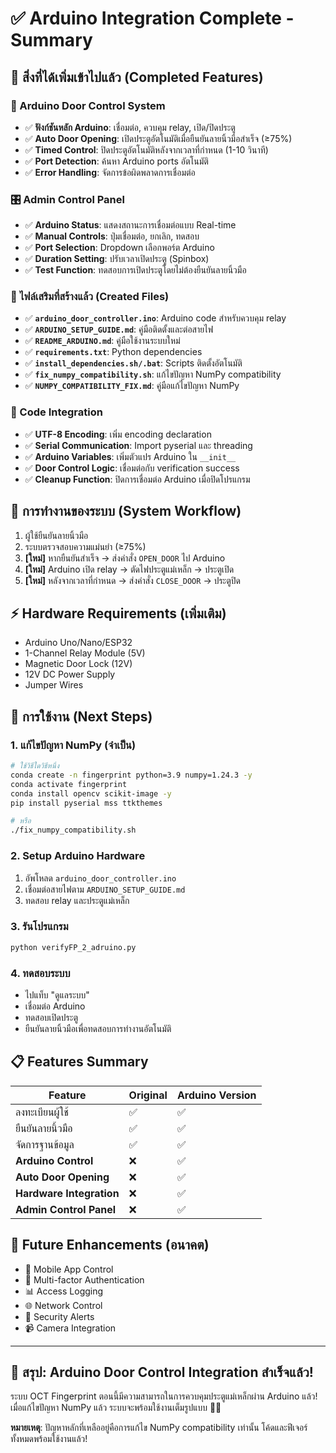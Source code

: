 # ✅ Arduino Integration Complete - Summary

## 🎉 สิ่งที่ได้เพิ่มเข้าไปแล้ว (Completed Features)

### 🔌 Arduino Door Control System
- ✅ **ฟังก์ชันหลัก Arduino**: เชื่อมต่อ, ควบคุม relay, เปิด/ปิดประตู
- ✅ **Auto Door Opening**: เปิดประตูอัตโนมัติเมื่อยืนยันลายนิ้วมือสำเร็จ (≥75%)
- ✅ **Timed Control**: ปิดประตูอัตโนมัติหลังจากเวลาที่กำหนด (1-10 วินาที)
- ✅ **Port Detection**: ค้นหา Arduino ports อัตโนมัติ
- ✅ **Error Handling**: จัดการข้อผิดพลาดการเชื่อมต่อ

### 🎛️ Admin Control Panel
- ✅ **Arduino Status**: แสดงสถานะการเชื่อมต่อแบบ Real-time
- ✅ **Manual Controls**: ปุ่มเชื่อมต่อ, ยกเลิก, ทดสอบ
- ✅ **Port Selection**: Dropdown เลือกพอร์ต Arduino
- ✅ **Duration Setting**: ปรับเวลาเปิดประตู (Spinbox)
- ✅ **Test Function**: ทดสอบการเปิดประตูโดยไม่ต้องยืนยันลายนิ้วมือ

### 📁 ไฟล์เสริมที่สร้างแล้ว (Created Files)
- ✅ **`arduino_door_controller.ino`**: Arduino code สำหรับควบคุม relay
- ✅ **`ARDUINO_SETUP_GUIDE.md`**: คู่มือติดตั้งและต่อสายไฟ
- ✅ **`README_ARDUINO.md`**: คู่มือใช้งานระบบใหม่
- ✅ **`requirements.txt`**: Python dependencies
- ✅ **`install_dependencies.sh/.bat`**: Scripts ติดตั้งอัตโนมัติ
- ✅ **`fix_numpy_compatibility.sh`**: แก้ไขปัญหา NumPy compatibility
- ✅ **`NUMPY_COMPATIBILITY_FIX.md`**: คู่มือแก้ไขปัญหา NumPy

### 🔧 Code Integration
- ✅ **UTF-8 Encoding**: เพิ่ม encoding declaration
- ✅ **Serial Communication**: Import pyserial และ threading
- ✅ **Arduino Variables**: เพิ่มตัวแปร Arduino ใน `__init__`
- ✅ **Door Control Logic**: เชื่อมต่อกับ verification success
- ✅ **Cleanup Function**: ปิดการเชื่อมต่อ Arduino เมื่อปิดโปรแกรม

## 🚪 การทำงานของระบบ (System Workflow)
1. ผู้ใช้ยืนยันลายนิ้วมือ
2. ระบบตรวจสอบความแม่นยำ (≥75%)
3. **[ใหม่]** หากยืนยันสำเร็จ → ส่งคำสั่ง `OPEN_DOOR` ไป Arduino
4. **[ใหม่]** Arduino เปิด relay → ตัดไฟประตูแม่เหล็ก → ประตูเปิด
5. **[ใหม่]** หลังจากเวลาที่กำหนด → ส่งคำสั่ง `CLOSE_DOOR` → ประตูปิด

## ⚡ Hardware Requirements (เพิ่มเติม)
- Arduino Uno/Nano/ESP32
- 1-Channel Relay Module (5V)  
- Magnetic Door Lock (12V)
- 12V DC Power Supply
- Jumper Wires

## 🎯 การใช้งาน (Next Steps)

### 1. แก้ไขปัญหา NumPy (จำเป็น)
```bash
# ใช้วิธีใดวิธีหนึ่ง
conda create -n fingerprint python=3.9 numpy=1.24.3 -y
conda activate fingerprint
conda install opencv scikit-image -y
pip install pyserial mss ttkthemes

# หรือ
./fix_numpy_compatibility.sh
```

### 2. Setup Arduino Hardware
1. อัพโหลด `arduino_door_controller.ino`
2. เชื่อมต่อสายไฟตาม `ARDUINO_SETUP_GUIDE.md`
3. ทดสอบ relay และประตูแม่เหล็ก

### 3. รันโปรแกรม
```bash
python verifyFP_2_adruino.py
```

### 4. ทดสอบระบบ
- ไปแท็บ "ดูแลระบบ"
- เชื่อมต่อ Arduino  
- ทดสอบเปิดประตู
- ยืนยันลายนิ้วมือเพื่อทดสอบการทำงานอัตโนมัติ

## 📋 Features Summary

| Feature | Original | Arduino Version |
|---------|----------|-----------------|
| ลงทะเบียนผู้ใช้ | ✅ | ✅ |
| ยืนยันลายนิ้วมือ | ✅ | ✅ |
| จัดการฐานข้อมูล | ✅ | ✅ |
| **Arduino Control** | ❌ | ✅ |
| **Auto Door Opening** | ❌ | ✅ |
| **Hardware Integration** | ❌ | ✅ |
| **Admin Control Panel** | ❌ | ✅ |

## 🔮 Future Enhancements (อนาคต)
- 📱 Mobile App Control
- 🔐 Multi-factor Authentication  
- 📊 Access Logging
- 🌐 Network Control
- 🚨 Security Alerts
- 📹 Camera Integration

---

## 🎊 สรุป: Arduino Door Control Integration สำเร็จแล้ว!

ระบบ OCT Fingerprint ตอนนี้มีความสามารถในการควบคุมประตูแม่เหล็กผ่าน Arduino แล้ว! เมื่อแก้ไขปัญหา NumPy แล้ว ระบบจะพร้อมใช้งานเต็มรูปแบบ 🚪✨

**หมายเหตุ**: ปัญหาหลักที่เหลืออยู่คือการแก้ไข NumPy compatibility เท่านั้น โค้ดและฟีเจอร์ทั้งหมดพร้อมใช้งานแล้ว!
